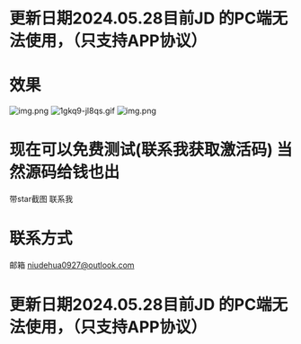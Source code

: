 # 更新日期2024.05.28目前JD 的PC端无法使用，（只支持APP协议）
# 效果
![img.png](%CA%B9%D3%C3%D0%A7%B9%FB%2Fimg.png)
![1gkq9-jl8qs.gif](videos%2F1gkq9-jl8qs.gif)
![img.png](%CA%B9%D3%C3%D0%A7%B9%FB%2Fimg.png)

# 现在可以免费测试(联系我获取激活码)  当然源码给钱也出
带star截图 联系我 
# 联系方式
邮箱 niudehua0927@outlook.com

# 更新日期2024.05.28目前JD 的PC端无法使用，（只支持APP协议）